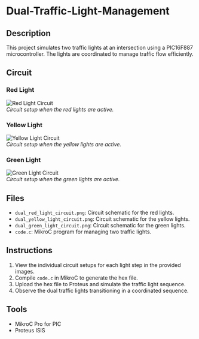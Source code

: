 # Dual-Traffic-Light-Management

## Description
This project simulates two traffic lights at an intersection using a PIC16F887 microcontroller. The lights are coordinated to manage traffic flow efficiently.

## Circuit
### Red Light
![Red Light Circuit](dual_red_light_circuit.png)  
*Circuit setup when the red lights are active.*

### Yellow Light
![Yellow Light Circuit](dual_yellow_light_circuit.png)  
*Circuit setup when the yellow lights are active.*

### Green Light
![Green Light Circuit](dual_green_light_circuit.png)  
*Circuit setup when the green lights are active.*

## Files
- `dual_red_light_circuit.png`: Circuit schematic for the red lights.
- `dual_yellow_light_circuit.png`: Circuit schematic for the yellow lights.
- `dual_green_light_circuit.png`: Circuit schematic for the green lights.
- `code.c`: MikroC program for managing two traffic lights.

## Instructions
1. View the individual circuit setups for each light step in the provided images.
2. Compile `code.c` in MikroC to generate the hex file.
3. Upload the hex file to Proteus and simulate the traffic light sequence.
4. Observe the dual traffic lights transitioning in a coordinated sequence.

## Tools
- MikroC Pro for PIC
- Proteus ISIS
